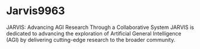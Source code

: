 # Jarvis9963
JARVIS: Advancing AGI Research Through a Collaborative System  JARVIS is dedicated to advancing the exploration of Artificial General Intelligence (AGI) by delivering cutting-edge research to the broader community.
